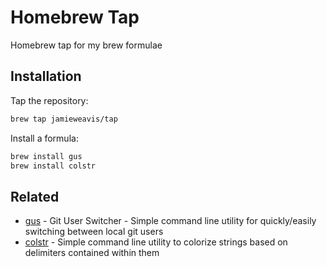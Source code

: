 # Homebrew Tap

Homebrew tap for my brew formulae

## Installation

Tap the repository:

```sh
brew tap jamieweavis/tap
```

Install a formula:

```sh
brew install gus
brew install colstr
```

## Related

- [gus](https://github.com/jamieweavis/gus) - Git User Switcher - Simple command line utility for quickly/easily switching between local git users
- [colstr](https://github.com/jamieweavis/colstr) - Simple command line utility to colorize strings based on delimiters contained within them
